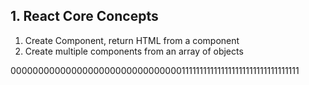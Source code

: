 ## 1. React Core Concepts

1. Create Component, return HTML from a component
2. Create multiple components from an array of objects

0000000000000000000000000000000111111111111111111111111111111111
